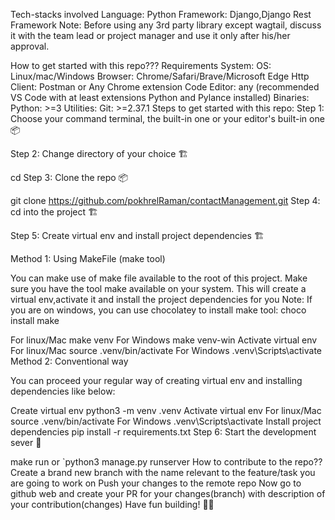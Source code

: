 Tech-stacks involved
Language: Python
Framework: Django,Django Rest Framework
Note: Before using any 3rd party library except wagtail, discuss it with the team lead or project manager and use it only after his/her approval.

How to get started with this repo???
Requirements
System:
OS: Linux/mac/Windows
Browser: Chrome/Safari/Brave/Microsoft Edge
Http Client: Postman or Any Chrome extension
Code Editor: any (recommended VS Code with at least extensions Python and Pylance installed)
Binaries:
Python: >=3
Utilities:
Git: >=2.37.1
Steps to get started with this repo:
Step 1: Choose your command terminal, the built-in one or your editor's built-in one 📦

Step 2: Change directory of your choice 🏗

cd <directory of your choice>
Step 3: Clone the repo 📦

git clone https://github.com/pokhrelRaman/contactManagement.git
Step 4: cd into the project 🏗

Step 5: Create virtual env and install project dependencies 🏗

Method 1: Using MakeFile (make tool)

You can make use of make file available to the root of this project. Make sure you have the tool make available on your system. This will create a virtual env,activate it and install the project dependencies for you
Note: If you are on windows, you can use chocolatey to install make tool: choco install make

For linux/Mac
make venv
For Windows
make venv-win
Activate virtual env
For linux/Mac
source .venv/bin/activate
For Windows
.venv\Scripts\activate
Method 2: Conventional way

You can proceed your regular way of creating virtual env and installing dependencies like below:

Create virtual env
python3 -m venv .venv
Activate virtual env
For linux/Mac
source .venv/bin/activate
For Windows
.venv\Scripts\activate
Install project dependencies
pip install -r requirements.txt
Step 6: Start the development sever 🚀

make run or `python3 manage.py runserver
How to contribute to the repo??
Create a brand new branch with the name relevant to the feature/task you are going to work on
Push your changes to the remote repo
Now go to github web and create your PR for your changes(branch) with description of your contribution(changes)
Have fun building! 🚀🚀
